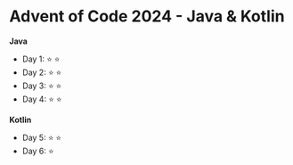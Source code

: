 # Advent of Code 2024 - Java & Kotlin

**Java**
- Day 1: :star: :star:
- Day 2: :star: :star:
- Day 3: :star: :star:
- Day 4: :star: :star:

**Kotlin**
- Day 5: :star: :star:
- Day 6: :star: 